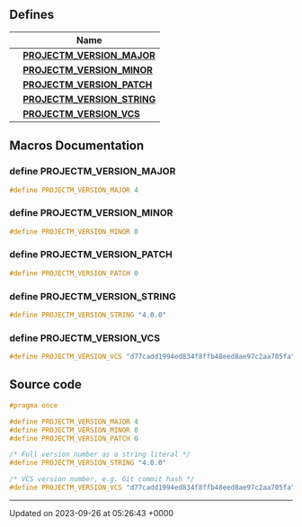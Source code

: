 

## Defines

|                | Name           |
| -------------- | -------------- |
|  | **[PROJECTM_VERSION_MAJOR](/projectm/version.md#define-projectm-version-major)**  |
|  | **[PROJECTM_VERSION_MINOR](/projectm/version.md#define-projectm-version-minor)**  |
|  | **[PROJECTM_VERSION_PATCH](/projectm/version.md#define-projectm-version-patch)**  |
|  | **[PROJECTM_VERSION_STRING](/projectm/version.md#define-projectm-version-string)**  |
|  | **[PROJECTM_VERSION_VCS](/projectm/version.md#define-projectm-version-vcs)**  |




## Macros Documentation

### define PROJECTM_VERSION_MAJOR

```cpp
#define PROJECTM_VERSION_MAJOR 4
```


### define PROJECTM_VERSION_MINOR

```cpp
#define PROJECTM_VERSION_MINOR 0
```


### define PROJECTM_VERSION_PATCH

```cpp
#define PROJECTM_VERSION_PATCH 0
```


### define PROJECTM_VERSION_STRING

```cpp
#define PROJECTM_VERSION_STRING "4.0.0"
```


### define PROJECTM_VERSION_VCS

```cpp
#define PROJECTM_VERSION_VCS "d77cadd1994ed834f8ffb48eed8ae97c2aa705fa"
```


## Source code

```cpp
#pragma once

#define PROJECTM_VERSION_MAJOR 4
#define PROJECTM_VERSION_MINOR 0
#define PROJECTM_VERSION_PATCH 0

/* Full version number as a string literal */
#define PROJECTM_VERSION_STRING "4.0.0"

/* VCS version number, e.g. Git commit hash */
#define PROJECTM_VERSION_VCS "d77cadd1994ed834f8ffb48eed8ae97c2aa705fa"
```


-------------------------------

Updated on 2023-09-26 at 05:26:43 +0000
